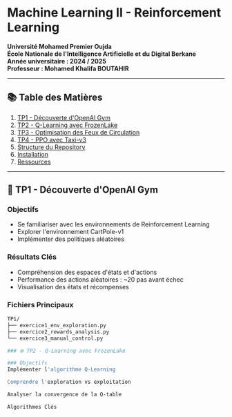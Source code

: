 # Machine Learning II - Reinforcement Learning

**Université Mohamed Premier Oujda**  
**École Nationale de l'Intelligence Artificielle et du Digital Berkane**  
**Année universitaire : 2024 / 2025**  
**Professeur : Mohamed Khalifa BOUTAHIR**

---

## 📚 Table des Matières
1. [TP1 - Découverte d'OpenAI Gym](#-tp1---découverte-dopenai-gym)
2. [TP2 - Q-Learning avec FrozenLake](#-tp2---q-learning-avec-frozenlake)
3. [TP3 - Optimisation des Feux de Circulation](#-tp3---optimisation-des-feux-de-circulation)
4. [TP4 - PPO avec Taxi-v3](#-tp4---ppo-avec-taxi-v3)
5. [Structure du Repository](#-structure-du-repository)
6. [Installation](#-installation)
7. [Ressources](#-ressources)

---

## 🎯 TP1 - Découverte d'OpenAI Gym

### Objectifs
- Se familiariser avec les environnements de Reinforcement Learning
- Explorer l'environnement CartPole-v1
- Implémenter des politiques aléatoires

### Résultats Clés
- Compréhension des espaces d'états et d'actions
- Performance des actions aléatoires : ~20 pas avant échec
- Visualisation des états et récompenses

### Fichiers Principaux
```bash
TP1/
├── exercice1_env_exploration.py
├── exercice2_rewards_analysis.py
└── exercice3_manual_control.py

### ❄️ TP2 - Q-Learning avec FrozenLake

### Objectifs
Implémenter l'algorithme Q-Learning

Comprendre l'exploration vs exploitation

Analyser la convergence de la Q-table

Algorithmes Clés
